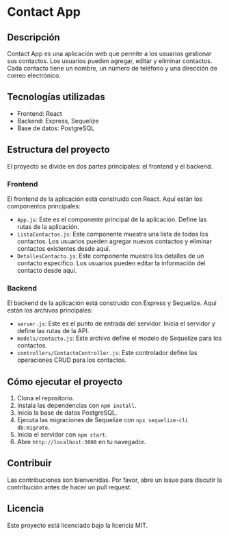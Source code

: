 # Contact App

## Descripción

Contact App es una aplicación web que permite a los usuarios gestionar sus contactos. Los usuarios pueden agregar, editar y eliminar contactos. Cada contacto tiene un nombre, un número de teléfono y una dirección de correo electrónico.

## Tecnologías utilizadas

- Frontend: React
- Backend: Express, Sequelize
- Base de datos: PostgreSQL

## Estructura del proyecto

El proyecto se divide en dos partes principales: el frontend y el backend.

### Frontend

El frontend de la aplicación está construido con React. Aquí están los componentos principales:

- `App.js`: Este es el componente principal de la aplicación. Define las rutas de la aplicación.
- `ListaContactos.js`: Este componente muestra una lista de todos los contactos. Los usuarios pueden agregar nuevos contactos y eliminar contactos existentes desde aquí.
- `DetallesContacto.js`: Este componente muestra los detalles de un contacto específico. Los usuarios pueden editar la información del contacto desde aquí.

### Backend

El backend de la aplicación está construido con Express y Sequelize. Aquí están los archivos principales:

- `server.js`: Este es el punto de entrada del servidor. Inicia el servidor y define las rutas de la API.
- `models/contacto.js`: Este archivo define el modelo de Sequelize para los contactos.
- `controllers/ContactoController.js`: Este controlador define las operaciones CRUD para los contactos.

## Cómo ejecutar el proyecto

1. Clona el repositorio.
2. Instala las dependencias con `npm install`.
3. Inicia la base de datos PostgreSQL.
4. Ejecuta las migraciones de Sequelize con `npx sequelize-cli db:migrate`.
5. Inicia el servidor con `npm start`.
6. Abre `http://localhost:3000` en tu navegador.

## Contribuir

Las contribuciones son bienvenidas. Por favor, abre un issue para discutir la contribución antes de hacer un pull request.

## Licencia

Este proyecto está licenciado bajo la licencia MIT.
